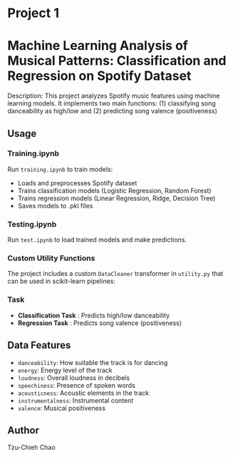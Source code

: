 # Project 1

# Machine Learning Analysis of Musical Patterns: Classification and Regression on Spotify Dataset

Description: This project analyzes Spotify music features using machine learning models. It implements two main functions: (1) classifying song danceability as high/low and (2) predicting song valence (positiveness)

## Usage

### Training.ipynb

Run `training.ipynb` to train models:

* Loads and preprocesses Spotify dataset
* Trains classification models (Logistic Regression, Random Forest)
* Trains regression models (Linear Regression, Ridge, Decision Tree)
* Saves models to .pkl files

### Testing.ipynb

Run `test.ipynb` to load trained models and make predictions.


### Custom Utility Functions

The project includes a custom `DataCleaner` transformer in `utility.py` that can be used in scikit-learn pipelines:


### Task

* **Classification Task** : Predicts high/low danceability
* **Regression Task** : Predicts song valence (positiveness)

## Data Features

* `danceability`: How suitable the track is for dancing
* `energy`: Energy level of the track
* `loudness`: Overall loudness in decibels
* `speechiness`: Presence of spoken words
* `acousticness`: Acoustic elements in the track
* `instrumentalness`: Instrumental content
* `valence`: Musical positiveness

## Author

Tzu-Chieh Chao
